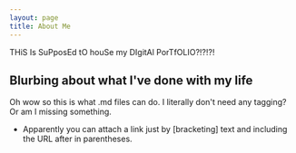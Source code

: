 ```yaml
---
layout: page
title: About Me
---
```


<p class="message">
  THiS Is SuPposEd tO houSe my DIgitAl PorTfOLIO?!?!?!
</p>

## Blurbing about what I've done with my life

Oh wow so this is what .md files can do. I literally don't need any tagging? Or am I missing something.

* Apparently you can attach a link just by [bracketing] text and including the URL after in parentheses.


